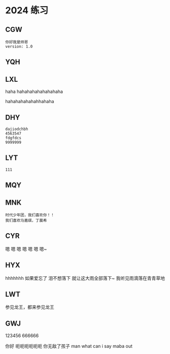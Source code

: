 # 2024 练习

## CGW
    你好我是帅哥
    version: 1.0
## YQH

## LXL

haha hahahahahahahahaha

hahahahahahahhahaha

## DHY
    dajiodchbh
    4563547
    fdgfdcs
    9999999

## LYT

    111

## MQY

## MNK
    时代少年团，我们喜欢你！！
    我们喜欢马嘉祺，丁晨希
## CYR
嗯 嗯 嗯 嗯 嗯 嗯 嗯~
## HYX
   hhhhhhh
   如果爱忘了  泪不想落下
   就让这大雨全部落下~
   我听见雨滴落在青青草地

## LWT

参见龙王，都来参见龙王

## GWJ

123456
666666




















你好
呃呃呃呃呃呃
你无敌了孩子
man what can i say
maba out





